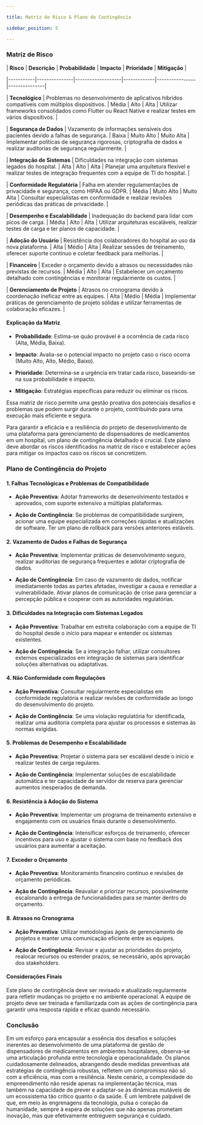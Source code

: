 ```yaml
---

title: Matriz de Risco & Plano de Contingência

sidebar_position: 5

---
```


  

### Matriz de Risco

  

| **Risco** | **Descrição** | **Probabilidade** | **Impacto** | **Prioridade** | **Mitigação** |

|-----------|---------------|-------------------|-------------|----------------|---------------|

| **Tecnológico** | Problemas no desenvolvimento de aplicativos híbridos compatíveis com múltiplos dispositivos. | Média | Alto | Alta | Utilizar frameworks consolidados como Flutter ou React Native e realizar testes em vários dispositivos. |

| **Segurança de Dados** | Vazamento de informações sensíveis dos pacientes devido a falhas de segurança. | Baixa | Muito Alto | Muito Alta | Implementar políticas de segurança rigorosas, criptografia de dados e realizar auditorias de segurança regularmente. |

| **Integração de Sistemas** | Dificuldades na integração com sistemas legados do hospital. | Alta | Alto | Alta | Planejar uma arquitetura flexível e realizar testes de integração frequentes com a equipe de TI do hospital. |

| **Conformidade Regulatória** | Falha em atender regulamentações de privacidade e segurança, como HIPAA ou GDPR. | Média | Muito Alto | Muito Alta | Consultar especialistas em conformidade e realizar revisões periódicas das práticas de privacidade. |

| **Desempenho e Escalabilidade** | Inadequação do backend para lidar com picos de carga. | Média | Alto | Alta | Utilizar arquiteturas escaláveis, realizar testes de carga e ter planos de capacidade. |

| **Adoção do Usuário** | Resistência dos colaboradores do hospital ao uso da nova plataforma. | Alta | Médio | Alta | Realizar sessões de treinamento, oferecer suporte contínuo e coletar feedback para melhorias. |

| **Financeiro** | Exceder o orçamento devido a atrasos ou necessidades não previstas de recursos. | Média | Alto | Alta | Estabelecer um orçamento detalhado com contingências e monitorar regularmente os custos. |

| **Gerenciamento de Projeto** | Atrasos no cronograma devido à coordenação ineficaz entre as equipes. | Alta | Médio | Média | Implementar práticas de gerenciamento de projeto sólidas e utilizar ferramentas de colaboração eficazes. |

  

#### Explicação da Matriz

  

- **Probabilidade**: Estima-se quão provável é a ocorrência de cada risco (Alta, Média, Baixa).

- **Impacto**: Avalia-se o potencial impacto no projeto caso o risco ocorra (Muito Alto, Alto, Médio, Baixo).

- **Prioridade**: Determina-se a urgência em tratar cada risco, baseando-se na sua probabilidade e impacto.

- **Mitigação**: Estratégias específicas para reduzir ou eliminar os riscos.

  

Essa matriz de risco permite uma gestão proativa dos potenciais desafios e problemas que podem surgir durante o projeto, contribuindo para uma execução mais eficiente e segura.

  

Para garantir a eficácia e a resiliência do projeto de desenvolvimento de uma plataforma para gerenciamento de dispensadores de medicamentos em um hospital, um plano de contingência detalhado é crucial. Este plano deve abordar os riscos identificados na matriz de risco e estabelecer ações para mitigar os impactos caso os riscos se concretizem.

  

### Plano de Contingência do Projeto

  

#### 1. **Falhas Tecnológicas e Problemas de Compatibilidade**

  

- **Ação Preventiva**: Adotar frameworks de desenvolvimento testados e aprovados, com suporte extensivo a múltiplas plataformas.

- **Ação de Contingência**: Se problemas de compatibilidade surgirem, acionar uma equipe especializada em correções rápidas e atualizações de software. Ter um plano de rollback para versões anteriores estáveis.

  

#### 2. **Vazamento de Dados e Falhas de Segurança**

  

- **Ação Preventiva**: Implementar práticas de desenvolvimento seguro, realizar auditorias de segurança frequentes e adotar criptografia de dados.

- **Ação de Contingência**: Em caso de vazamento de dados, notificar imediatamente todas as partes afetadas, investigar a causa e remediar a vulnerabilidade. Ativar planos de comunicação de crise para gerenciar a percepção pública e cooperar com as autoridades regulatórias.

  

#### 3. **Dificuldades na Integração com Sistemas Legados**

  

- **Ação Preventiva**: Trabalhar em estreita colaboração com a equipe de TI do hospital desde o início para mapear e entender os sistemas existentes.

- **Ação de Contingência**: Se a integração falhar, utilizar consultores externos especializados em integração de sistemas para identificar soluções alternativas ou adaptativas.

  

#### 4. **Não Conformidade com Regulações**

  

- **Ação Preventiva**: Consultar regularmente especialistas em conformidade regulatória e realizar revisões de conformidade ao longo do desenvolvimento do projeto.

- **Ação de Contingência**: Se uma violação regulatória for identificada, realizar uma auditoria completa para ajustar os processos e sistemas às normas exigidas.

  

#### 5. **Problemas de Desempenho e Escalabilidade**

  

- **Ação Preventiva**: Projetar o sistema para ser escalável desde o início e realizar testes de carga regulares.

- **Ação de Contingência**: Implementar soluções de escalabilidade automática e ter capacidade de servidor de reserva para gerenciar aumentos inesperados de demanda.

  

#### 6. **Resistência à Adoção do Sistema**

  

- **Ação Preventiva**: Implementar um programa de treinamento extensivo e engajamento com os usuários finais durante o desenvolvimento.

- **Ação de Contingência**: Intensificar esforços de treinamento, oferecer incentivos para uso e ajustar o sistema com base no feedback dos usuários para aumentar a aceitação.

  

#### 7. **Exceder o Orçamento**

  

- **Ação Preventiva**: Monitoramento financeiro contínuo e revisões de orçamento periódicas.

- **Ação de Contingência**: Reavaliar e priorizar recursos, possivelmente escalonando a entrega de funcionalidades para se manter dentro do orçamento.

  

#### 8. **Atrasos no Cronograma**

  

- **Ação Preventiva**: Utilizar metodologias ágeis de gerenciamento de projetos e manter uma comunicação eficiente entre as equipes.

- **Ação de Contingência**: Revisar e ajustar as prioridades do projeto, realocar recursos ou estender prazos, se necessário, após aprovação dos stakeholders.

  

#### Considerações Finais

  

Este plano de contingência deve ser revisado e atualizado regularmente para refletir mudanças no projeto e no ambiente operacional. A equipe de projeto deve ser treinada e familiarizada com as ações de contingência para garantir uma resposta rápida e eficaz quando necessário.

  

### Conclusão

  

Em um esforço para encapsular a essência dos desafios e soluções inerentes ao desenvolvimento de uma plataforma de gestão de dispensadores de medicamentos em ambientes hospitalares, observa-se uma articulação profunda entre tecnologia e operacionalidade. Os planos cuidadosamente delineados, abrangendo desde medidas preventivas até estratégias de contingência robustas, refletem um compromisso não só com a eficiência, mas com a resiliência. Neste cenário, a complexidade do empreendimento não reside apenas na implementação técnica, mas também na capacidade de prever e adaptar-se às dinâmicas mutáveis de um ecossistema tão crítico quanto o da saúde. É um lembrete palpável de que, em meio às engrenagens da tecnologia, pulsa o coração da humanidade, sempre à espera de soluções que não apenas prometam inovação, mas que efetivamente entreguem segurança e cuidado.